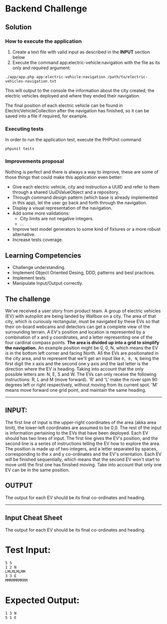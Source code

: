 # Backend Challenge

## Solution

### How to execute the application

1. Create a text file with valid input as described in the **INPUT** section below
2. Execute the command app:electric-vehicle:navigation with the file as its only and required argument:
```
./app/app.php app:electric-vehicle:navigation /path/to/electric-vehicles-navigation.txt
```
This will output to the console the information about the city created, the electric vehicles deployed and where they ended their navigation.

The final position of each electric vehicle can be found in ElectricVehicleCollection after the navigation has finished, so it can be saved into a file if required, for example.
### Executing tests

In order to run the application test, execute the PHPUnit command
```
phpunit tests
```

### Improvements proposal
Nothing is perfect and there is always a way to improve, these are some of those things that could make this application even better:
- Give each electric vehicle, city and instruction a UUID and refer to them through a shared UuiDValueObject and a repository.
- Through command design pattern (which base is already implemented in this app), let the user go back and forth through the navigation.
- Display a visual representation of the navigation.
- Add some more validations:
    - City limits are not negative integers.
    - ...
- Improve test model generators to some kind of fixtures or a more robust alternative.
- Increase tests coverage.


## Learning Competencies
- Challenge understanding.
- Implement Object Oriented Desing, DDD, patterns and best practices.
- Implement tests.
- Manipulate Input/Output correctly.

## The challenge
We've received a user story from product team.
A group of electric vehicles (EV) with autopilot are being landed by Wallbox on a city.
The area of that city, which is curiously rectangular, must be navigated by these EVs so that their on-board webcams and detectors can get a complete view of the surrounding terrain.
A EV's position and location is represented by a combination of x and y coordinates, and a letter representing one of the four cardinal compass points.
**The area is divided up into a grid to simplify the navigation.** An example position might be 0, 0, N, which means the EV is in the bottom left corner and facing North.
All the EVs are positionated in the city area, and to represent that we'll get an input like `0, 0, N`, being the first digit the x axis and the second one y axis and the last letter is the direction where the EV is heading.
Taking into account that the only possible letters are: N, E, S and W.
The EVs can only receive the following instructions: R, L and M (move forward).
'R' and 'L' make the rover spin 90 degrees left or right respectively, without moving from its current spot. 'M' means move forward one grid point, and maintain the same heading.

---

## INPUT:
The first line of input is the upper-right coordinates of the area (akka area limit), the lower-left coordinates are assumed to be 0,0.
The rest of the input is information pertaining to the EVs that have been deployed. Each EV should has two lines of input.
The first line gives the EV's position, and the second line is a series of instructions telling the EV how to explore the area.
The position is made up of two integers, and a letter separated by spaces, corresponding to the x and y co-ordinates and the EV's orientation.
Each EV will be finished sequentially, which means that the second EV won't start to move until the first one has finished moving.
Take into account that only one EV can be in the same position.

## OUTPUT
The output for each EV should be its final co-ordinates and heading.

---

## Input Cheat Sheet
The output for each EV should be its final co-ordinates and heading.

# Test Input:
```
5 5
1 2 N
LMLMLMLMM
3 3 E
MMRMMRMRRM
```

# Expected Output:
```
1 3 N
5 1 E
```
